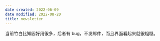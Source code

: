 ```yaml
---
date created: 2022-06-09
date modified: 2022-08-20
title: newsletter
---
```


当前竹白比知园好用很多，后者有 bug，不发邮件，而且界面看起来就很粗糙。
